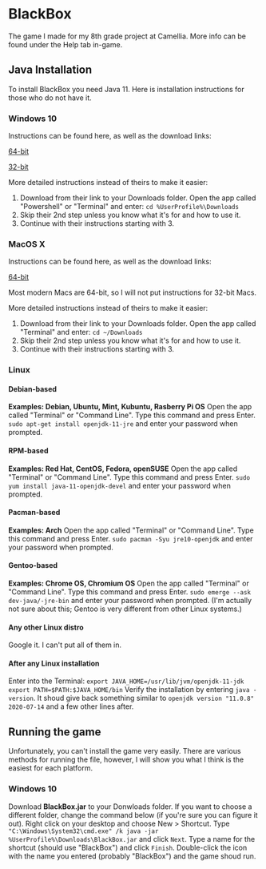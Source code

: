 # BlackBox
The game I made for my 8th grade project at Camellia. More info can be found under the Help tab in-game.

## Java Installation
To install BlackBox you need Java 11. Here is installation instructions for those who do not have it.

### Windows 10
Instructions can be found here, as well as the download links:

[64-bit](https://adoptopenjdk.net/installation.html#x64_win-jre)

[32-bit](https://adoptopenjdk.net/installation.html#x86-32_win-jre)

More detailed instructions instead of theirs to make it easier: 
1. Download from their link to your Downloads folder. Open the app called "Powershell" or "Terminal" and enter: `cd %UserProfile%\Downloads`
2. Skip their 2nd step unless you know what it's for and how to use it.
3. Continue with their instructions starting with 3.

### MacOS X
Instructions can be found here, as well as the download links:

[64-bit](https://adoptopenjdk.net/installation.html#x64_mac-jre)

Most modern Macs are 64-bit, so I will not put instructions for 32-bit Macs.

More detailed instructions instead of theirs to make it easier: 
1. Download from their link to your Downloads folder. Open the app called "Terminal" and enter: `cd ~/Downloads`
2. Skip their 2nd step unless you know what it's for and how to use it.
3. Continue with their instructions starting with 3.

### Linux
#### Debian-based
**Examples: Debian, Ubuntu, Mint, Kubuntu, Rasberry Pi OS**
Open the app called "Terminal" or "Command Line".
Type this command and press Enter.
`sudo apt-get install openjdk-11-jre` and enter your password when prompted.

#### RPM-based
**Examples: Red Hat, CentOS, Fedora, openSUSE**
Open the app called "Terminal" or "Command Line".
Type this command and press Enter.
`sudo yum install java-11-openjdk-devel` and enter your password when prompted.

#### Pacman-based
**Examples: Arch**
Open the app called "Terminal" or "Command Line".
Type this command and press Enter.
`sudo pacman -Syu jre10-openjdk` and enter your password when prompted.

#### Gentoo-based
**Examples: Chrome OS, Chromium OS**
Open the app called "Terminal" or "Command Line".
Type this command and press Enter.
`sudo emerge --ask dev-java/-jre-bin` and enter your password when prompted.
(I'm actually not sure about this; Gentoo is very different from other Linux systems.)

#### Any other Linux distro
Google it. I can't put all of them in.

#### After any Linux installation
Enter into the Terminal:
`export JAVA_HOME=/usr/lib/jvm/openjdk-11-jdk`
`export PATH=$PATH:$JAVA_HOME/bin`
Verify the installation by entering `java -version`. It shoud give back something similar to `openjdk version "11.0.8" 2020-07-14` and a few other lines after.


## Running the game
Unfortunately, you can't install the game very easily. There are various methods for running the file, however, I will show you what I think is the easiest for each platform.

### Windows 10
Download **BlackBox.jar** to your Donwloads folder. If you want to choose a different folder, change the command below (if you're sure you can figure it out).
Right click on your desktop and choose New > Shortcut.
Type `"C:\Windows\System32\cmd.exe" /k java -jar %UserProfile%\Downloads\BlackBox.jar` and click `Next`.
Type a name for the shortcut (should use "BlackBox") and click `Finish`.
Double-click the icon with the name you entered (probably "BlackBox") and the game shoud run.
